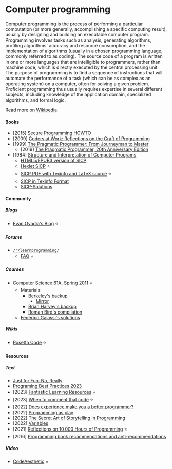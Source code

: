 # Computer programming

Computer programming is the process of performing a particular computation (or more generally, accomplishing a specific computing result), usually by designing and building an executable computer program. Programming involves tasks such as analysis, generating algorithms, profiling algorithms' accuracy and resource consumption, and the implementation of algorithms (usually in a chosen programming language, commonly referred to as coding). The source code of a program is written in one or more languages that are intelligible to programmers, rather than machine code, which is directly executed by the central processing unit. The purpose of programming is to find a sequence of instructions that will automate the performance of a task (which can be as complex as an operating system) on a computer, often for solving a given problem. Proficient programming thus usually requires expertise in several different subjects, including knowledge of the application domain, specialized algorithms, and formal logic.

Read more on [Wikipedia](https://en.wikipedia.org/wiki/Computer_programming).

#### Books
- [2015] [Secure Programming HOWTO](https://dwheeler.com/secure-programs)
- [2009] [Coders at Work: Reflections on the Craft of Programming](https://codersatwork.com)
- [1999] [The Pragmatic Programmer: From Journeyman to Master](https://www.goodreads.com/book/show/4099.The_Pragmatic_Programmer)
    - [2019] [The Pragmatic Programmer, 20th Anniversary Edition](https://pragprog.com/titles/tpp20/the-pragmatic-programmer-20th-anniversary-edition)
- [1984] [Structure and Interpretation of Computer Programs](https://en.wikipedia.org/wiki/Structure_and_Interpretation_of_Computer_Programs)
    - [HTML5/EPUB3 version of SICP](https://github.com/sarabander/sicp)
    - [Hexlet SICP](https://sicp.hexlet.io) ⭐
    - [SICP PDF with Texinfo and LaTeX source](https://github.com/sarabander/sicp-pdf) ⭐
    - [SICP in Texinfo Format](https://www.neilvandyke.org/sicp-texi)
    - [SICP-Solutions](http://community.schemewiki.org/?SICP-Solutions)

#### Community

##### Blogs
- [Evan Ovadia's Blog](https://verdagon.dev) ⭐

##### Forums
- [`/r/learnprogramming/`](https://www.reddit.com/r/learnprogramming)
    - [FAQ](https://www.reddit.com/r/learnprogramming/wiki/faq) ⭐

##### Courses
- [Computer Science 61A, Spring 2011](https://archive.org/details/ucberkeley-webcast-PL3E89002AA9B9879E?sort=titleSorter) ⭐
    - Materials:
        - [Berkeley's backup](https://wla.berkeley.edu/~cs61a/sp11)
            - [Mirror](https://inst.eecs.berkeley.edu//~cs61a/sp11)
        - [Brian Harvey's backup](https://people.eecs.berkeley.edu/~bh/61a-pages)
        - [Roman Bird's compilation](https://romanbird.github.io/sicp)
    - [Federico Galassi's solutions](https://github.com/fgalassi/cs61a-sp11)

##### Wikis
- [Rosetta Code](https://rosettacode.org/wiki/Rosetta_Code) ⭐

#### Resources

##### Text
- [Just for Fun. No, Really](https://justforfunnoreally.dev)
- [Programing Best Practices 2023](https://github.com/dereknguyen269/programing-best-practices-2023)
- [2023] [Fantastic Learning Resources](https://matklad.github.io/2023/08/06/fantastic-learning-resources.html) ⭐
- [2023] [When to comment that code](https://drewdevault.com/2023/03/09/2023-03-09-Comment-or-no-comment.html) ⭐
- [2022] [Does experience make you a better programmer?](https://austinhenley.com/blog/experienceversusskill.html)
- [2022] [Programming as play](https://austinhenley.com/blog/programmingasplay.html)
- [2022] [The Secret Art of Storytelling in Programming](https://semaphoreci.com/blog/storytelling-programming)
- [2022] [Variables](https://nested.substack.com/p/variables)
- [2021] [Reflections on 10,000 Hours of Programming](https://matt-rickard.com/reflections-on-10-000-hours-of-programming) ⭐
- [2016] [Programming book recommendations and anti-recommendations](https://danluu.com/programming-books)

##### Video
- [CodeAesthetic](https://www.youtube.com/@CodeAesthetic) ⭐
